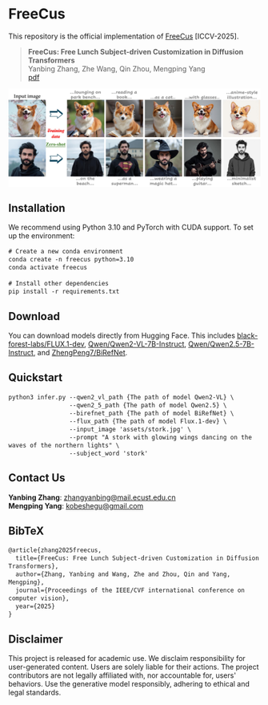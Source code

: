 # FreeCus

This repository is the official implementation of [FreeCus](#) [ICCV-2025].

> **FreeCus: Free Lunch Subject-driven Customization in Diffusion Transformers** <br>
> Yanbing Zhang, Zhe Wang, Qin Zhou, Mengping Yang<br>
> [pdf](#)

<div>
<p align="center">
<img src='assets/teaser.jpg' align="center" width=900>
</p>
</div>

## Installation
We recommend using Python 3.10 and PyTorch with CUDA support. To set up the environment:

```
# Create a new conda environment
conda create -n freecus python=3.10
conda activate freecus

# Install other dependencies
pip install -r requirements.txt
```

## Download
You can ​download models directly from Hugging Face. This includes [black-forest-labs/FLUX.1-dev](https://huggingface.co/black-forest-labs/FLUX.1-dev), [Qwen/Qwen2-VL-7B-Instruct](https://huggingface.co/Qwen/Qwen2-VL-7B-Instruct), [Qwen/Qwen2.5-7B-Instruct](https://huggingface.co/Qwen/Qwen2.5-7B-Instruct), and [ZhengPeng7/BiRefNet](https://huggingface.co/ZhengPeng7/BiRefNet).

## Quickstart
```
python3 infer.py --qwen2_vl_path {The path of model Qwen2-VL} \
                 --qwen2_5_path {The path of model Qwen2.5} \
                 --birefnet_path {The path of model BiRefNet} \
                 --flux_path {The path of model Flux.1-dev} \
                 --input_image 'assets/stork.jpg' \
                 --prompt "A stork with glowing wings dancing on the waves of the northern lights" \
                 --subject_word 'stork' 
```

## Contact Us
**Yanbing Zhang**: [zhangyanbing@mail.ecust.edu.cn](mailto:zhangyanbing@mail.ecust.edu.cn)  
**Mengping Yang**: [kobeshegu@gmail.com](mailto:kobeshegu@gmail.com)  

## BibTeX
```
@article{zhang2025freecus,
  title={FreeCus: Free Lunch Subject-driven Customization in Diffusion Transformers},
  author={Zhang, Yanbing and Wang, Zhe and Zhou, Qin and Yang, Mengping},
  journal={Proceedings of the IEEE/CVF international conference on computer vision},
  year={2025}
}
```

## Disclaimer
This project is released for academic use. We disclaim responsibility for user-generated content. Users are solely liable for their actions. The project contributors are not legally affiliated with, nor accountable for, users' behaviors. Use the generative model responsibly, adhering to ethical and legal standards. 
